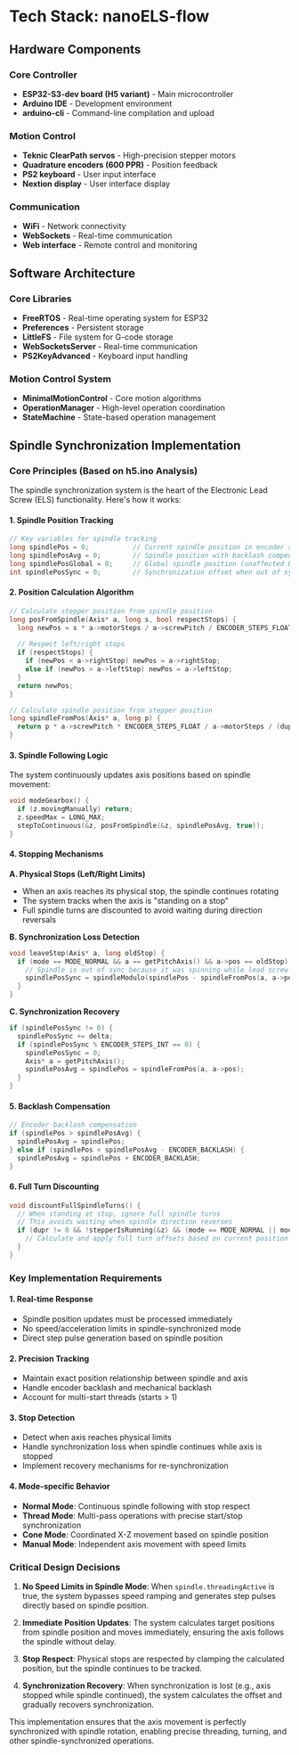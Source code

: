 # Tech Stack: nanoELS-flow

## Hardware Components

### Core Controller
- **ESP32-S3-dev board (H5 variant)** - Main microcontroller
- **Arduino IDE** - Development environment
- **arduino-cli** - Command-line compilation and upload

### Motion Control
- **Teknic ClearPath servos** - High-precision stepper motors
- **Quadrature encoders (600 PPR)** - Position feedback
- **PS2 keyboard** - User input interface
- **Nextion display** - User interface display

### Communication
- **WiFi** - Network connectivity
- **WebSockets** - Real-time communication
- **Web interface** - Remote control and monitoring

## Software Architecture

### Core Libraries
- **FreeRTOS** - Real-time operating system for ESP32
- **Preferences** - Persistent storage
- **LittleFS** - File system for G-code storage
- **WebSocketsServer** - Real-time communication
- **PS2KeyAdvanced** - Keyboard input handling

### Motion Control System
- **MinimalMotionControl** - Core motion algorithms
- **OperationManager** - High-level operation coordination
- **StateMachine** - State-based operation management

## Spindle Synchronization Implementation

### Core Principles (Based on h5.ino Analysis)

The spindle synchronization system is the heart of the Electronic Lead Screw (ELS) functionality. Here's how it works:

#### 1. **Spindle Position Tracking**
```cpp
// Key variables for spindle tracking
long spindlePos = 0;           // Current spindle position in encoder steps
long spindlePosAvg = 0;        // Spindle position with backlash compensation
long spindlePosGlobal = 0;     // Global spindle position (unaffected by zeroing)
int spindlePosSync = 0;        // Synchronization offset when out of sync
```

#### 2. **Position Calculation Algorithm**
```cpp
// Calculate stepper position from spindle position
long posFromSpindle(Axis* a, long s, bool respectStops) {
  long newPos = s * a->motorSteps / a->screwPitch / ENCODER_STEPS_FLOAT * dupr * starts;
  
  // Respect left/right stops
  if (respectStops) {
    if (newPos < a->rightStop) newPos = a->rightStop;
    else if (newPos > a->leftStop) newPos = a->leftStop;
  }
  return newPos;
}

// Calculate spindle position from stepper position
long spindleFromPos(Axis* a, long p) {
  return p * a->screwPitch * ENCODER_STEPS_FLOAT / a->motorSteps / (dupr * starts);
}
```

#### 3. **Spindle Following Logic**
The system continuously updates axis positions based on spindle movement:

```cpp
void modeGearbox() {
  if (z.movingManually) return;
  z.speedMax = LONG_MAX;
  stepToContinuous(&z, posFromSpindle(&z, spindlePosAvg, true));
}
```

#### 4. **Stopping Mechanisms**

**A. Physical Stops (Left/Right Limits)**
- When an axis reaches its physical stop, the spindle continues rotating
- The system tracks when the axis is "standing on a stop"
- Full spindle turns are discounted to avoid waiting during direction reversals

**B. Synchronization Loss Detection**
```cpp
void leaveStop(Axis* a, long oldStop) {
  if (mode == MODE_NORMAL && a == getPitchAxis() && a->pos == oldStop) {
    // Spindle is out of sync because it was spinning while lead screw was on stop
    spindlePosSync = spindleModulo(spindlePos - spindleFromPos(a, a->pos));
  }
}
```

**C. Synchronization Recovery**
```cpp
if (spindlePosSync != 0) {
  spindlePosSync += delta;
  if (spindlePosSync % ENCODER_STEPS_INT == 0) {
    spindlePosSync = 0;
    Axis* a = getPitchAxis();
    spindlePosAvg = spindlePos = spindleFromPos(a, a->pos);
  }
}
```

#### 5. **Backlash Compensation**
```cpp
// Encoder backlash compensation
if (spindlePos > spindlePosAvg) {
  spindlePosAvg = spindlePos;
} else if (spindlePos < spindlePosAvg - ENCODER_BACKLASH) {
  spindlePosAvg = spindlePos + ENCODER_BACKLASH;
}
```

#### 6. **Full Turn Discounting**
```cpp
void discountFullSpindleTurns() {
  // When standing at stop, ignore full spindle turns
  // This avoids waiting when spindle direction reverses
  if (dupr != 0 && !stepperIsRunning(&z) && (mode == MODE_NORMAL || mode == MODE_CONE)) {
    // Calculate and apply full turn offsets based on current position vs stop position
  }
}
```

### Key Implementation Requirements

#### 1. **Real-time Response**
- Spindle position updates must be processed immediately
- No speed/acceleration limits in spindle-synchronized mode
- Direct step pulse generation based on spindle position

#### 2. **Precision Tracking**
- Maintain exact position relationship between spindle and axis
- Handle encoder backlash and mechanical backlash
- Account for multi-start threads (starts > 1)

#### 3. **Stop Detection**
- Detect when axis reaches physical limits
- Handle synchronization loss when spindle continues while axis is stopped
- Implement recovery mechanisms for re-synchronization

#### 4. **Mode-specific Behavior**
- **Normal Mode**: Continuous spindle following with stop respect
- **Thread Mode**: Multi-pass operations with precise start/stop synchronization
- **Cone Mode**: Coordinated X-Z movement based on spindle position
- **Manual Mode**: Independent axis movement with speed limits

### Critical Design Decisions

1. **No Speed Limits in Spindle Mode**: When `spindle.threadingActive` is true, the system bypasses speed ramping and generates step pulses directly based on spindle position.

2. **Immediate Position Updates**: The system calculates target positions from spindle position and moves immediately, ensuring the axis follows the spindle without delay.

3. **Stop Respect**: Physical stops are respected by clamping the calculated position, but the spindle continues to be tracked.

4. **Synchronization Recovery**: When synchronization is lost (e.g., axis stopped while spindle continued), the system calculates the offset and gradually recovers synchronization.

This implementation ensures that the axis movement is perfectly synchronized with spindle rotation, enabling precise threading, turning, and other spindle-synchronized operations. 